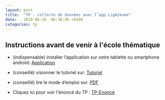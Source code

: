 ```yaml
---
layout: post
title:  "TP - collecte de données avec l’app LigAikuma"
date:   2018-06-20  06:38:36 +0100
categories: tp
---
```


## Instructions avant de venir à l'école thématique

- (indispensable) installer l’application sur votre tablette ou smartphone androïd: [Application](https://lig-aikuma.imag.fr/download/)

- (conseillé) visionner le tutoriel sur: [Tutoriel](https://lig-aikuma.imag.fr/tutorial/)

- (conseillé) lire le mode d’emploi sur: [PDF](https://lig-aikuma.imag.fr/wp-content/uploads/2017/06/LIG-Aikuma_tutorial-fr.pdf)

- Cliquez ici pour voir l'énoncé du TP : [TP-Enoncé](https://lig-aikuma.imag.fr/lig-aikuma-in-90mn/)

